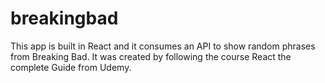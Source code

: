# breakingbad
This app is built in React and it consumes an API to show random phrases from Breaking Bad. It was created by following the course React the complete Guide from Udemy. 
